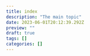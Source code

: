 ```yaml
---
title: index
description: "The main topic"
date: 2023-06-01T20:12:39.292Z
preview: ""
draft: true
tags: []
categories: []
---
```

